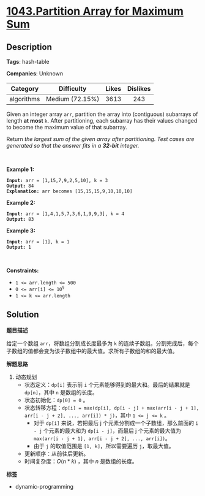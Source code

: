 # [1043.Partition Array for Maximum Sum](https://leetcode.com/problems/partition-array-for-maximum-sum/description/)

## Description

**Tags**: hash-table

**Companies**: Unknown

|  Category  |   Difficulty    | Likes | Dislikes |
| :--------: | :-------------: | :---: | :------: |
| algorithms | Medium (72.15%) | 3613  |   243    |

<p>Given an integer array <code>arr</code>, partition the array into (contiguous) subarrays of length <strong>at most</strong> <code>k</code>. After partitioning, each subarray has their values changed to become the maximum value of that subarray.</p>
<p>Return <em>the largest sum of the given array after partitioning. Test cases are generated so that the answer fits in a <strong>32-bit</strong> integer.</em></p>
<p>&nbsp;</p>
<p><strong class="example">Example 1:</strong></p>
<pre><code><strong>Input:</strong> arr = [1,15,7,9,2,5,10], k = 3
<strong>Output:</strong> 84
<strong>Explanation:</strong> arr becomes [15,15,15,9,10,10,10]</code></pre>
<p><strong class="example">Example 2:</strong></p>
<pre><code><strong>Input:</strong> arr = [1,4,1,5,7,3,6,1,9,9,3], k = 4
<strong>Output:</strong> 83</code></pre>
<p><strong class="example">Example 3:</strong></p>
<pre><code><strong>Input:</strong> arr = [1], k = 1
<strong>Output:</strong> 1</code></pre>
<p>&nbsp;</p>
<p><strong>Constraints:</strong></p>
<ul>
  <li><code>1 &lt;= arr.length &lt;= 500</code></li>
  <li><code>0 &lt;= arr[i] &lt;= 10<sup>9</sup></code></li>
  <li><code>1 &lt;= k &lt;= arr.length</code></li>
</ul>

## Solution

**题目描述**

给定一个数组 `arr`，将数组分割成长度最多为 `k` 的连续子数组。分割完成后，每个子数组的值都会变为该子数组中的最大值。求所有子数组的和的最大值。

**解题思路**

1. 动态规划
   - 状态定义：`dp[i]` 表示前 `i` 个元素能够得到的最大和。最后的结果就是 `dp[n]`，其中 `n` 是数组的长度。
   - 状态初始化：`dp[0] = 0` 。
   - 状态转移方程：`dp[i] = max(dp[i], dp[i - j] + max(arr[i - j + 1], arr[i - j + 2], ..., arr[i]) * j)`，其中 `1 <= j <= k` 。
     - 对于 `dp[i]` 来说，若把最后 j 个元素分割成一个子数组，那么前面的 `i - j` 个元素的最大和为 `dp[i - j]`，而最后 j 个元素的最大值为 `max(arr[i - j + 1], arr[i - j + 2], ..., arr[i])`。
     - 由于 `j` 的取值范围是 `[1, k]`，所以需要遍历 `j`，取最大值。
   - 更新顺序：从前往后更新。
   - 时间复杂度：$O(n*k)$ ，其中 $n$ 是数组的长度。

**标签**

- dynamic-programming
